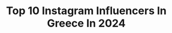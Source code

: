 ---
title: Top 10 Instagram Influencers In Greece In 2024
description: >-
  Find top Instagram influencers in Greece in 2024. Most popular hashtags: #greece #love #travel.
platform: Instagram
hits: 2133
text_top: Identify the best Instagram accounts on inBeat.
text_bottom: Our database has 2133 Instagram influencers like this in Greece for you to pitch.
profiles:
  - username: "marinelliofficial"
    fullname: >-
      Marina Polyzou - Marinelli
    bio: >-
      Beauty ∣ Fashion ∣ Lifestyle 💍Happy wife 👼🏼Mommy of a prince 📍Athens, Greece 📧marinellipolyzou@gmail.com ⬇️My Youtube channel
    location: "Greece"
    followers: 53199
    engagement: 459
    commentsToLikes: 0.158654
    id: ck8t2dx7pz4ab0j78sz3g82tq
    verified: false
    hashtags: "#love, #styleblogger, #youtuber, #instacute"
  - username: "kenxtori"
    fullname: >-
      Tori & Ken Tabata
    bio: >-
      Luxury Travel Content Creators Epic hotels & bucket list experiences only Chase | United partner Get our Northern Lights Photography ebook ⤵
    location: "Greece"
    followers: 137580
    engagement: 579
    commentsToLikes: 0.083580
    id: ck55ll1kb1tos0i11zl6mtdmw
    verified: false
    hashtags: "#beautifulhotels, #bucketlist, #couplegoals, #uniquehotels"
  - username: "khaseel"
    fullname: >-
      𝓚𝓱𝓪𝓼𝓮𝓮𝓵
    bio: >-
      @private.khas
    location: "Greece"
    followers: 560946
    engagement: 758
    commentsToLikes: 0.006485
    id: ck13d504n3puh0i19hruc7lzf
    verified: false
    hashtags: "#family, #curlyhair, #dubai, #model"
  - username: "vassia_kostara"
    fullname: >-
      Vassia Kostara
    bio: >-
      * Founder of @vassiakostarabrand * Made in 🇬🇷 * Co-Founder: @circular_independence @project_paralies * M.A: @in.the.fab IG bookings
    location: "Greece"
    followers: 336813
    engagement: 994
    commentsToLikes: 0.267496
    id: ck14kql0kqtfu0i1917cplvzf
    verified: false
    hashtags: "#dolomites, #vassiakostaralimitedcollections, #vacaymode, #fw2324"
  - username: "pilot_johnnie"
    fullname: >-
      I.METALLIDIS • 🇬🇷
    bio: >-
      •MY ONLY ACCOUNT• . Tik Tok:Pilot_Johnnie . All 📸 & 🎥 taken in non-critical #flight phases!
    location: "Greece"
    followers: 231592
    engagement: 511
    commentsToLikes: 0.046331
    id: ck0vze8uu8ob10i190xtmjqdx
    verified: false
    hashtags: "#aviator, #aviation4u, #enjoy, #pilot"
  - username: "italistanii"
    fullname: >-
      Farah Ahmad
    bio: >-
      NYC/ MIA/ West Palm Beach/ NJ @browedandbougie @ibrowacademynyc
    location: "Greece"
    followers: 39029
    engagement: 474
    commentsToLikes: 0.025133
    id: ck5hou8qiq8q60i11rlh9m3r3
    verified: false
    hashtags: "#microblading, #eyebrows, #pmu, #brows"
  - username: "souzana"
    fullname: >-
      Souzana Kengitsi
    bio: >-
      Beauty Lover 🫶🏼 Founder @heybeautygr •Awarded beauty influencer •Beauty Editor •Passionate Youtuber •Podcaster, The Beauty Talk
    location: "Greece"
    followers: 136154
    engagement: 436
    commentsToLikes: 0.040206
    id: ck6tl00w85q8j0j71uxkrmodc
    verified: false
    hashtags: "#jomalonelondon, #ootd, #ad, #heybeautygr"
  - username: "thekelseyowens"
    fullname: >-
      Kelsey Owens
    bio: >-
      🎥 MTV’s Siesta Key 🦴 Dog mom of @bellatheboxxer 📷 @mkbphotography__ 📧 Brand Inquiries: KelseyOwens@456growth.com 👇🏼Get a personalized video from me
    location: "Greece"
    followers: 695091
    engagement: 514
    commentsToLikes: 0.027136
    id: ck6tryzzr1w690j715i9tgicu
    verified: true
    hashtags: "#spotheropartner, #skimsdupe, #temunewyear, #temufinds"
  - username: "andrewgeorgiades"
    fullname: >-
      Andrew Georgiades
    bio: >-
      creative @thesocietynyc image @wilhelminamodels ldn, nyc
    location: "Greece"
    followers: 185365
    engagement: 417
    commentsToLikes: 0.005976
    id: ck6tzeoi299ei0j71e8gqv015
    verified: false
    hashtags: "#pradafw24, #tommyfamily"
  - username: "panosdent_official"
    fullname: >-
      Panagiotis Eftaxias
    bio: >-
      Business Mail panosdentofficial@gmail.com Βρείτε τα merch μου εδώ ⬇️⬇️
    location: "Greece"
    followers: 292448
    engagement: 604
    commentsToLikes: 0.064098
    id: ck0w3mp4vu6zg0i19ldftfsyu
    verified: false
    hashtags: "#alumil, #rx8, #pdt, #menexpert"
---